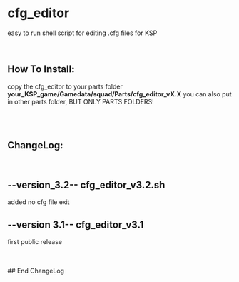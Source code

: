 # cfg_editor
easy to run shell script for editing .cfg files for KSP
 
<br>

## How To Install:
copy the cfg_editor to your parts folder **your_KSP_game/Gamedata/squad/Parts/cfg_editor_vX.X**
you can also put in other parts folder, BUT ONLY PARTS FOLDERS!



<br>
<br>

## ChangeLog:
<br>

## --version_3.2-- cfg_editor_v3.2.sh
 added no cfg file exit

 
## --version 3.1-- cfg_editor_v3.1
  first public release
<br>

<br>
<br>
## End ChangeLog

<br>
